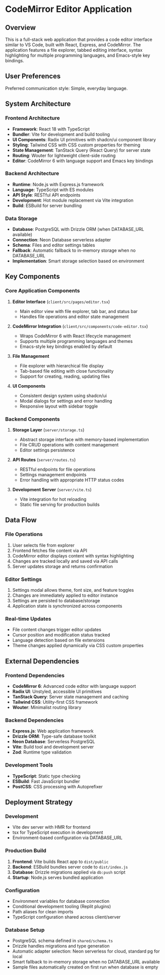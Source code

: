 # CodeMirror Editor Application

## Overview

This is a full-stack web application that provides a code editor interface similar to VS Code, built with React, Express, and CodeMirror. The application features a file explorer, tabbed editing interface, syntax highlighting for multiple programming languages, and Emacs-style key bindings.

## User Preferences

Preferred communication style: Simple, everyday language.

## System Architecture

### Frontend Architecture
- **Framework**: React 18 with TypeScript
- **Bundler**: Vite for development and build tooling
- **UI Components**: Radix UI primitives with shadcn/ui component library
- **Styling**: Tailwind CSS with CSS custom properties for theming
- **State Management**: TanStack Query (React Query) for server state
- **Routing**: Wouter for lightweight client-side routing
- **Editor**: CodeMirror 6 with language support and Emacs key bindings

### Backend Architecture
- **Runtime**: Node.js with Express.js framework
- **Language**: TypeScript with ES modules
- **API Style**: RESTful API endpoints
- **Development**: Hot module replacement via Vite integration
- **Build**: ESBuild for server bundling

### Data Storage
- **Database**: PostgreSQL with Drizzle ORM (when DATABASE_URL available)
- **Connection**: Neon Database serverless adapter
- **Schema**: Files and editor settings tables
- **Fallback**: Automatic fallback to in-memory storage when no DATABASE_URL
- **Implementation**: Smart storage selection based on environment

## Key Components

### Core Application Components
1. **Editor Interface** (`client/src/pages/editor.tsx`)
   - Main editor view with file explorer, tab bar, and status bar
   - Handles file operations and editor state management

2. **CodeMirror Integration** (`client/src/components/code-editor.tsx`)
   - Wraps CodeMirror 6 with React lifecycle management
   - Supports multiple programming languages and themes
   - Emacs-style key bindings enabled by default

3. **File Management**
   - File explorer with hierarchical file display
   - Tab-based file editing with close functionality
   - Support for creating, reading, updating files

4. **UI Components**
   - Consistent design system using shadcn/ui
   - Modal dialogs for settings and error handling
   - Responsive layout with sidebar toggle

### Backend Components
1. **Storage Layer** (`server/storage.ts`)
   - Abstract storage interface with memory-based implementation
   - File CRUD operations with content management
   - Editor settings persistence

2. **API Routes** (`server/routes.ts`)
   - RESTful endpoints for file operations
   - Settings management endpoints
   - Error handling with appropriate HTTP status codes

3. **Development Server** (`server/vite.ts`)
   - Vite integration for hot reloading
   - Static file serving for production builds

## Data Flow

### File Operations
1. User selects file from explorer
2. Frontend fetches file content via API
3. CodeMirror editor displays content with syntax highlighting
4. Changes are tracked locally and saved via API calls
5. Server updates storage and returns confirmation

### Editor Settings
1. Settings modal allows theme, font size, and feature toggles
2. Changes are immediately applied to editor instance
3. Settings are persisted to database/storage
4. Application state is synchronized across components

### Real-time Updates
- File content changes trigger editor updates
- Cursor position and modification status tracked
- Language detection based on file extensions
- Theme changes applied dynamically via CSS custom properties

## External Dependencies

### Frontend Dependencies
- **CodeMirror 6**: Advanced code editor with language support
- **Radix UI**: Unstyled, accessible UI primitives
- **TanStack Query**: Server state management and caching
- **Tailwind CSS**: Utility-first CSS framework
- **Wouter**: Minimalist routing library

### Backend Dependencies
- **Express.js**: Web application framework
- **Drizzle ORM**: Type-safe database toolkit
- **Neon Database**: Serverless PostgreSQL
- **Vite**: Build tool and development server
- **Zod**: Runtime type validation

### Development Tools
- **TypeScript**: Static type checking
- **ESBuild**: Fast JavaScript bundler
- **PostCSS**: CSS processing with Autoprefixer

## Deployment Strategy

### Development
- Vite dev server with HMR for frontend
- tsx for TypeScript execution in development
- Environment-based configuration via DATABASE_URL

### Production Build
1. **Frontend**: Vite builds React app to `dist/public`
2. **Backend**: ESBuild bundles server code to `dist/index.js`
3. **Database**: Drizzle migrations applied via `db:push` script
4. **Startup**: Node.js serves bundled application

### Configuration
- Environment variables for database connection
- Conditional development tooling (Replit plugins)
- Path aliases for clean imports
- TypeScript configuration shared across client/server

### Database Setup
- PostgreSQL schema defined in `shared/schema.ts`
- Drizzle handles migrations and type generation
- Automatic adapter selection: Neon serverless for cloud, standard pg for local
- Smart fallback to in-memory storage when no DATABASE_URL available
- Sample files automatically created on first run when database is empty